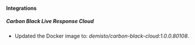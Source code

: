 #### Integrations
##### Carbon Black Live Response Cloud
- Updated the Docker image to: *demisto/carbon-black-cloud:1.0.0.80108*.
